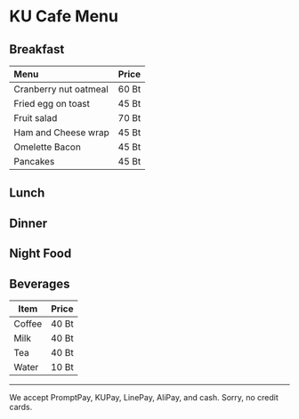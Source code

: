 # KU Cafe Menu


## Breakfast
| Menu            | Price |  
| :----            | :----: |
| Cranberry nut oatmeal|  60 Bt|
|Fried egg on toast  | 45 Bt |
| Fruit salad    | 70 Bt|
| Ham and Cheese wrap   |45 Bt|
| Omelette Bacon  |    45 Bt|
| Pancakes       | 45 Bt|



## Lunch 


## Dinner


## Night Food


## Beverages

| Item | Price |
|------|-------|
| Coffee | 40 Bt |
| Milk   | 40 Bt |
| Tea    | 40 Bt |
| Water  | 10 Bt |

---

We accept PromptPay, KUPay, LinePay, AliPay, and cash. Sorry, no credit cards.
